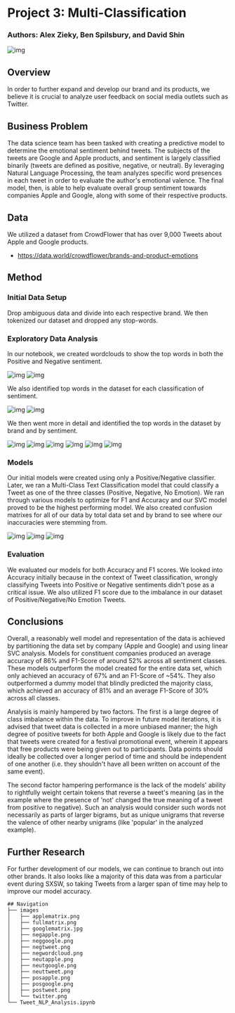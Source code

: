 # Project 3: Multi-Classification
### Authors: Alex Zieky, Ben Spilsbury, and David Shin

![img](./images/twitter.png.png)

## Overview

In order to further expand and develop our brand and its products, we believe it is crucial to analyze user feedback on social media outlets such as Twitter. 

## Business Problem

The data science team has been tasked with creating a predictive model to determine the emotional sentiment behind tweets. The subjects of the tweets are Google and Apple products, and sentiment is largely classified binarily (tweets are defined as positive, negative, or neutral). By leveraging Natural Language Processing, the team analyzes specific word presences in each tweet in order to evaluate the author's emotional valence. The final model, then, is able to help evaluate overall group sentiment towards companies Apple and Google, along with some of their respective products.

## Data

We utilized a dataset from CrowdFlower that has over 9,000 Tweets about Apple and Google products.
*  https://data.world/crowdflower/brands-and-product-emotions

## Method

### Initial Data Setup

Drop ambiguous data and divide into each respective brand. We then tokenized our dataset and dropped any stop-words.

### Exploratory Data Analysis

In our notebook, we created wordclouds to show the top words in both the Positive and Negative sentiment.

![img](./images/poswordcloud.png)
![img](./images/negwordcloud.png)

We also identified top words in the dataset for each classification of sentiment.

![img](./images/postweet.png)
![img](./images/negtweet.png)

We then went more in detail and identified the top words in the dataset by brand and by sentiment.

![img](./images/posapple.png)
![img](./images/negapple.png)
![img](./images/neutapple.png)
![img](./images/posgoogle.png)
![img](./images/neggoogle.png)
![img](./images/neutgoogle.png)

### Models

Our initial models were created using only a Positive/Negative classifier. Later, we ran a Multi-Class Text Classification model that could classify a Tweet as one of the three classes (Positive, Negative, No Emotion). We ran through various models to optimize for F1 and Accuracy and our SVC model proved to be the highest performing model. We also created confusion matrixes for all of our data by total data set and by brand to see where our inaccuracies were stemming from.

![img](./images/fullmatrix.png)
![img](./images/applematrix.png)
![img](./images/googlematrix.png)

### Evaluation

We evaluated our models for both Accuracy and F1 scores. We looked into Accuracy initially because in the context of Tweet classification, wrongly classifying Tweets into Positive or Negative sentiments didn't pose as a critical issue. We also utilized F1 score due to the imbalance in our dataset of Positive/Negative/No Emotion Tweets.

## Conclusions

Overall, a reasonably well model and representation of the data is achieved by partitioning the data set by company (Apple and Google) and using linear SVC analysis. Models for constituent companies produced an average accuracy of 86% and F1-Score of around 52% across all sentiment classes. These models outperform the model created for the entire data set, which only achieved an accuracy of 67% and an F1-Score of ~54%. They also outperformed a dummy model that blindly predicted the majority class, which achieved an accuracy of 81% and an average F1-Score of 30% across all classes.

Analysis is mainly hampered by two factors. The first is a large degree of class imbalance within the data. To improve in future model iterations, it is advised that tweet data is collected in a more unbiased manner; the high degree of positive tweets for both Apple and Google is likely due to the fact that tweets were created for a festival promotional event, wherein it appears that free products were being given out to participants. Data points should ideally be collected over a longer period of time and should be independent of one another (i.e. they shouldn't have all been written on account of the same event).

The second factor hampering performance is the lack of the models' ability to rightfully weight certain tokens that reverse a tweet's meaning (as in the example where the presence of 'not' changed the true meaning of a tweet from positive to negative). Such an analysis would consider such words not necessarily as parts of larger bigrams, but as unique unigrams that reverse the valence of other nearby unigrams (like 'popular' in the analyzed example).
## Further Research

For further development of our models, we can continue to branch out into other brands. It also looks like a majority of this data was from a particular event during SXSW, so taking Tweets from a larger span of time may help to improve our model accuracy. 

```
## Navigation
├── images
│   ├── applematrix.png
│   ├── fullmatrix.png
│   ├── googlematrix.jpg
│   ├── negapple.png 
│   ├── neggoogle.png
│   ├── negtweet.png
│   ├── negwordcloud.png
│   ├── neutapple.png
│   ├── neutgoogle.png
│   ├── neuttweet.png
│   ├── posapple.png
│   ├── posgoogle.png
│   ├── postweet.png
│   └── twitter.png
└── Tweet_NLP_Analysis.ipynb

